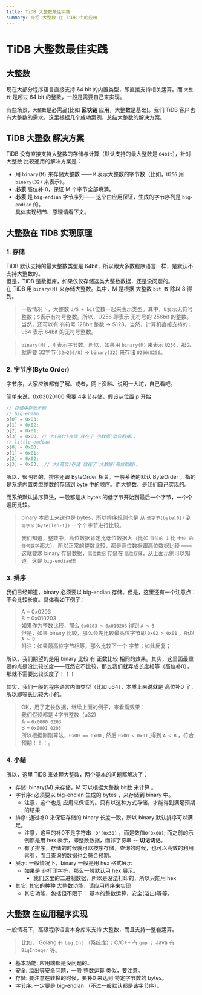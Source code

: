 ```yaml
---
title: TiDB 大整数最佳实践
summary: 介绍 大整数 在 TiDB 中的应用
---
```


# TiDB 大整数最佳实践

## 大整数

现在大部分程序语言直接支持 64 bit 的内置类型，即直接支持相关运算。而 `大整数` 是超过 64 bit 的整数，一般是需要自己来实现。 

有些场景，`大整数`是必需品(比如 **区块链** 应用，大整数是基础)。我们 TiDB 客户也有大整数的需求，这里根据几个成功案例，总结大整数的解决方案。

## TiDB 大整数 解决方案

TiDB 没有直接支持大整数的存储与计算（默认支持的最大整数是 `64bit`），针对 大整数 比较通用的解决方案是： 
 
- 用 `binary(M)` 来存储大整数 —— `M` 表示大整数的字节数（比如，`U256` 用 `binary(32)` 来表示）。
- **必须** 高位补 0，保证 M 个字节全部填满。
- **必须** 是 `big-endian` 字节序列—— 这个由应用保证，生成的字节序列是 `big-endian` 的。  
具体实现细节、原理请看下文。  

## 大整数在 TiDB 实现原理  

### 1. 存储

TiDB 默认支持的最大整数类型是 64bit，所以跟大多数程序语言一样，是默认不支持大整数的。  
但是，TiDB 是数据库，如果仅仅存储这类大整数数据，还是没问题的。  
在 TiDB 用 `binary(M)` 来存储大整数。其中，M 是根据 大整数 `bit 数` 除以 8 得到。  

> 一般情况下，大整数 `U/S + bit`位数一起来表示类型。其中，`U`表示无符号整数；`S`表示有符号整数。所以，U256 即表示 无符号的 256bit 的整数。当然，还可以有 有符号 128bit 整数 -\> S128。当然，计算机直接支持的，u64 表示 64bit 的无符号整数。  

> `binary(M)` ，`M` 表示字节数。所以，如果用 `binary(M)` 来表示 `U256`，那么就需要 32字节`(32=256/8)` =\> `binary(32)` 来存储 `U256`/`S256`。

### 2. 字节序(Byte Order)

字节序，大家应该都有了解。或者，网上资料、说明一大坨，自己看吧。  

简单来说，0x03020100 需要 4字节存储，假设从位置 p 开始  

```C++
// 存储中存放示例
// big-enian 
p[0] = 0x03; 
p[1] = 0x02;
p[2] = 0x01;
p[3] = 0x00; // 大(高位)存储 放在了 小数据(低位数据)。
// little-endian
p[0] = 0x00; 
p[1] = 0x01;
p[2] = 0x02;
p[3] = 0x03;  // 大(高位)存储 放在了 大数据(高位数据)。
```

所以，很明显的，排序还跟 ByteOrder 相关。一般系统的默认 ByteOrder ，指的是系统内置类型整数的存储到 byte 中的顺序。而大整数，是我们自己实现的。  

而系统默认排序算法，一般都是从 bytes 的低字节开始到最后一个字节，一个个遍历比较。  
> binary 本质上来说也是 bytes，所以排序规则也是 从 `低字节(byte[0])` 到 `高字节(byte[len-1])` 一个个字节进行比较。
> 
> 我们知道，整数中，高位数据肯定比低位数据大（比如 `百位的 1` 比 `十位 的任何数字`都大）。所以正常的整数比较，都是高位数据跟高位数据比较 —— 这就要求 binary 存储数据，`高位数据` 存储在 `低位存储`，从上面示例可以知道，这是 `big-endian`!!!

### 3. 排序

我们已经知道，binary 必须要以 big-endian 存储。但是，这里还有一个注意点：不会比较长度。具体看如下例子：  
> A = 0x0203  
> B = 0x010203  
> 如果作为整数比较，那么 `0x0203 < 0x010203` 得到 `A < B`  
> 但是，如果 binary 比较，那么会先比较最高位字节即 `0x02 > 0x01` ，所以 `A > B`  
> 附注：如果最高位字节相等，那么比较下一个 字节；如此反复；  

所以，我们期望的是用 binary 比较 有 正数比较 相同的效果。其实，这里面最重要的点是没比较长度——既然它不比较，那么我们就弄成长度相等（高位补0），那就不需要比较长度了！！！  

其实，我们一般的程序语言内置类型（比如 u64），本质上来说就是 高位补0 了，所以即等长比较大小的。

> OK，用了定长数据，继续上面的例子，来看看效果：  
> 我们假设都是 4字节整数（u32)  
> A = `0x0000 0203`  
> B = `0x0001 0203`  
> 所以根据刚刚算法，`0x00 == 0x00` , 然后 `0x00 < 0x01` ,得到  `A < B` ，符合预期！！！。

### 4. 小结

所以，这里 TiDB 来处理大整数，两个基本的问题都解决了：

- 存储: binary(M) 来存储，M 可以根据大整数 bit数 来计算 。
- 字节序: 必须要以 big-endian 生成的 bytes ，来存储到 binary 中。
    - 注意，这个也是 应用来保证的。只有以这种方式存储，才能得到满足预期的结果
- 排序: 通过补0 来保证存储的 binary 长度一致，所以 binary 默认排序可以满足。
    - 注意，这里的补0不是字符串 `'0'(0x30)` ，而是数值`0(0x00)`; 而之前的示例都是用 hex 表示，即整数数据，而非字符串 -- **切记切记**。
    - 有了排序，存储的时候就可以按序存储，查询的时候，也可以高效的利用索引，而且查询的数据也会符合预期。
- 展示: 一般情况下，binary 一般是用 hex 格式展示
    - 如果是 非打印字符，那么一般默认用 hex 展示。
        - 我们这里的二进制数据，所以是没法打印的，所以只能用 hex
- 其它: 其它的种种 大整数功能，请应用程序来实现
    - 其它功能，包括但不限于： 基本的整数运算，安全(溢出)等等。

## 大整数 在应用程序实现

一般情况下，高级程序语言本身库来支持 大整数，而且支持一整套运算。  

> 比如， Golang 有 `big.Int` （系统库）；C/C++ 有 `gmp` ； Java 有 `BigInteger` 等。

- 基本功能: 应用端都是没问题的。
- 安全: 溢出等安全问题，一般 整数运算 类似，要注意。
- 存储: 要注意在转换的时候，要补0 来达到 特定字节数的 bytes。
- 字节序: 一定要是 big-endian （不过一般默认都是该字节序）。

